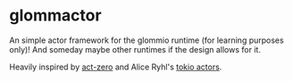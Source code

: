 # glommactor
An simple actor framework for the glommio runtime (for learning purposes only)! And someday
maybe other runtimes if the design allows for it.

Heavily inspired by [act-zero](https://www.github.com/Diggsey/act-zero) and Alice Ryhl's
[tokio actors](https://ryhl.io/blog/actors-with-tokio/). 